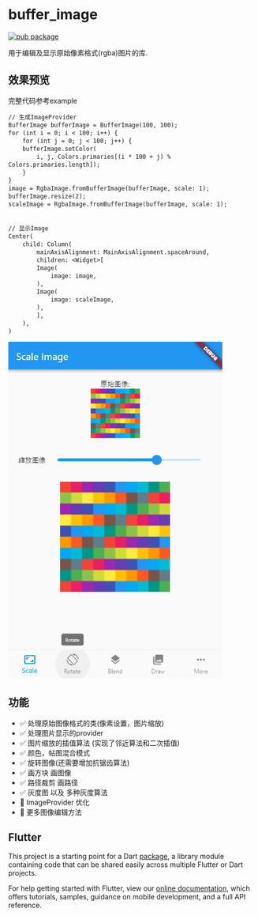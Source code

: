 # buffer_image
[![pub package](https://img.shields.io/pub/v/buffer_image.svg)](https://pub.dartlang.org/packages/buffer_image)

用于编辑及显示原始像素格式(rgba)图片的库.


## 效果预览

完整代码参考example
```
// 生成ImageProvider
BufferImage bufferImage = BufferImage(100, 100);
for (int i = 0; i < 100; i++) {
    for (int j = 0; j < 100; j++) {
    bufferImage.setColor(
        i, j, Colors.primaries[(i * 100 + j) % Colors.primaries.length]);
    }
}
image = RgbaImage.fromBufferImage(bufferImage, scale: 1);
bufferImage.resize(2);
scaleImage = RgbaImage.fromBufferImage(bufferImage, scale: 1);


// 显示Image
Center(
    child: Column(
        mainAxisAlignment: MainAxisAlignment.spaceAround,
        children: <Widget>[
        Image(
            image: image,
        ),
        Image(
            image: scaleImage,
        ),
        ],
    ),
)
```
![预览图](preview/01.png)

## 功能
- ✅ 处理原始图像格式的类(像素设置，图片缩放)
- ✅ 处理图片显示的provider
- ✅ 图片缩放的插值算法 (实现了邻近算法和二次插值)
- ✅ 颜色，帖图混合模式
- ✅ 旋转图像(还需要增加抗锯齿算法)
- ✅ 画方块 画图像
- ✅ 路径裁剪 画路径
- ✅ 灰度图 以及 多种灰度算法
- 🚧 ImageProvider 优化
- 🚧 更多图像编辑方法

## Flutter

This project is a starting point for a Dart
[package](https://flutter.dev/developing-packages/),
a library module containing code that can be shared easily across
multiple Flutter or Dart projects.

For help getting started with Flutter, view our 
[online documentation](https://flutter.dev/docs), which offers tutorials, 
samples, guidance on mobile development, and a full API reference.
